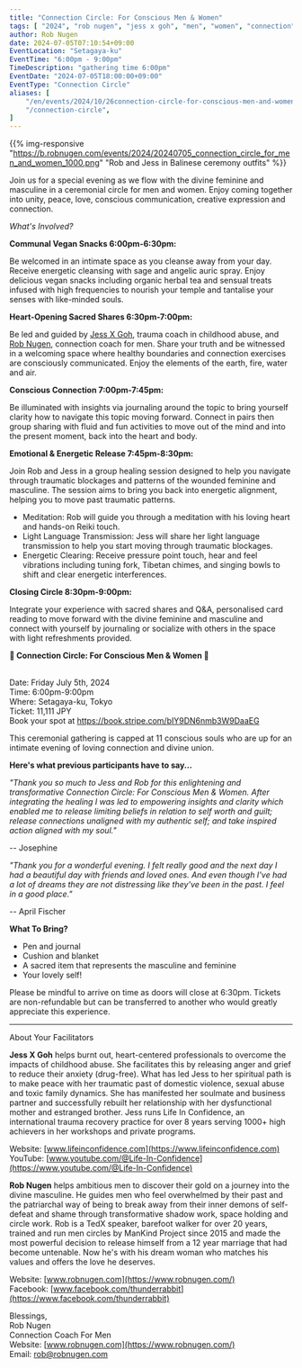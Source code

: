 ```yaml
---
title: "Connection Circle: For Conscious Men & Women"
tags: [ "2024", "rob nugen", "jess x goh", "men", "women", "connection", "circle" ]
author: Rob Nugen
date: 2024-07-05T07:10:54+09:00
EventLocation: "Setagaya-ku"
EventTime: "6:00pm - 9:00pm"
TimeDescription: "gathering time 6:00pm"
EventDate: "2024-07-05T18:00:00+09:00"
EventType: "Connection Circle"
aliases: [
    "/en/events/2024/10/26connection-circle-for-conscious-men-and-women/",
    "/connection-circle",
]
---
```


{{% img-responsive "https://b.robnugen.com/events/2024/20240705_connection_circle_for_men_and_women_1000.png" "Rob and Jess in Balinese ceremony outfits" %}}

Join us for a special evening as we flow with the divine feminine and masculine in a
ceremonial circle for men and women.
Enjoy coming together into unity, peace, love, conscious communication,
creative expression and connection.

*What's Involved?*

**Communal Vegan Snacks 6:00pm-6:30pm:**

Be welcomed in an intimate space as you cleanse away from your day.
Receive energetic cleansing with sage and angelic auric spray.
Enjoy delicious vegan snacks including
organic herbal tea and sensual treats infused with high frequencies
to nourish your temple and tantalise your senses with like-minded souls.

**Heart-Opening Sacred Shares 6:30pm-7:00pm:**

Be led and guided by [Jess X Goh](https://www.lifeinconfidence.com/),
trauma coach in childhood abuse,
and [Rob Nugen](https://www.robnugen.com/en/), connection coach for men.
Share your truth and be witnessed in a welcoming space where healthy boundaries and
connection exercises are consciously communicated.
Enjoy the elements of the earth, fire, water and air.

**Conscious Connection 7:00pm-7:45pm:**

Be illuminated with insights via journaling around the topic to bring yourself clarity
how to navigate this topic moving forward.
Connect in pairs then group sharing with fluid and fun activities
to move out of the mind and into the present moment, back into the heart and body.

**Emotional & Energetic Release 7:45pm-8:30pm:**

Join Rob and Jess in a group healing session designed to help you navigate
through traumatic blockages and patterns of the wounded feminine and masculine.
The session aims to bring you back into energetic alignment,
helping you to move past traumatic patterns.

* Meditation: Rob will guide you through a meditation with his loving heart and hands-on Reiki touch.
* Light Language Transmission: Jess will share her light language transmission to help you start moving through traumatic blockages.
* Energetic Clearing: Receive pressure point touch, hear and feel vibrations including tuning fork, Tibetan chimes,
and singing bowls to shift and clear energetic interferences.

**Closing Circle 8:30pm-9:00pm:**

Integrate your experience with sacred shares and Q&A,
personalised card reading to move forward with the divine feminine and masculine
and connect with yourself by journaling or socialize with others
in the space with light refreshments provided.

**​​​​​​​🤝 Connection Circle: For Conscious Men & Women 🤝**

<br>Date: Friday July 5th, 2024
<br>Time: 6:00pm-9:00pm
<br>Where: Setagaya-ku, Tokyo
<br>Ticket: 11,111 JPY
<br>Book your spot at https://book.stripe.com/bIY9DN6nmb3W9DaaEG

This ceremonial gathering is capped at 11 conscious souls
who are up for an intimate evening of loving connection and divine union.

**Here's what previous participants have to say...**

*"Thank you so much to Jess and Rob for this enlightening and transformative Connection Circle:*
*For Conscious Men & Women. After integrating the healing I was led to empowering insights and*
*clarity which enabled me to release limiting beliefs in relation to self worth and guilt;*
*release connections unaligned with my authentic self; and take inspired action aligned with my soul."*

-- Josephine


*"Thank you for a wonderful evening. I felt really good and the next day I had a beautiful day with*
*friends and loved ones. And even though I've had a lot of dreams they are not distressing like*
*they've been in the past. I feel in a good place."*

-- April Fischer

**What To Bring?**

* Pen and journal
* Cushion and blanket
* A sacred item that represents the masculine and feminine
* Your lovely self!

Please be mindful to arrive on time as doors will close at 6:30pm.
Tickets are non-refundable but can be transferred to another
who would greatly appreciate this experience.

----------------------------------

About Your Facilitators

**Jess X Goh** helps burnt out, heart-centered professionals to overcome
the impacts of childhood abuse.  She facilitates this by releasing
anger and grief to reduce their anxiety (drug-free).  What has led
Jess to her spiritual path is to make peace with her traumatic past of
domestic violence, sexual abuse and toxic family dynamics.  She has
manifested her soulmate and business partner and successfully rebuilt
her relationship with her dysfunctional mother and estranged
brother. Jess runs Life In Confidence, an international trauma
recovery practice for over 8 years serving 1000+ high achievers in her
workshops and private programs.


Website: [www.lifeinconfidence.com](https://www.lifeinconfidence.com)
<br>YouTube: [www.youtube.com/@Life-In-Confidence](https://www.youtube.com/@Life-In-Confidence)


**Rob Nugen** helps ambitious men to discover their gold on a journey into
the divine masculine. He guides men who feel overwhelmed by their past
and the patriarchal way of being to break away from their inner demons
of self-defeat and shame through transformative shadow work, space
holding and circle work. Rob is a TedX speaker, barefoot walker for
over 20 years, trained and run men circles by ManKind Project since
2015 and made the most powerful decision to release himself from a
12 year marriage that had become untenable. Now he's with his dream woman who matches
his values and offers the love he deserves.


Website: [www.robnugen.com](https://www.robnugen.com/)
<br>Facebook: [www.facebook.com/thunderrabbit](https://www.facebook.com/thunderrabbit)


Blessings,
<br>Rob Nugen
<br>Connection Coach For Men
<br>Website: [www.robnugen.com](https://www.robnugen.com/)
<br>Email: rob@robnugen.com
